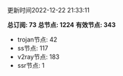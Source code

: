 更新时间2022-12-22 21:33:11

**总订阅: 73**
**总节点: 1224**
**有效节点: 343**
- trojan节点: 42
- ss节点: 117
- v2ray节点: 183
- ssr节点: 1
